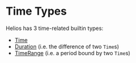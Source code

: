 # Time Types

Helios has 3 time-related builtin types:
  * [Time](./time.md)
  * [Duration](./duration.md) (i.e. the difference of two `Time`s)
  * [TimeRange](./timerange.md) (i.e. a period bound by two `Time`s)
